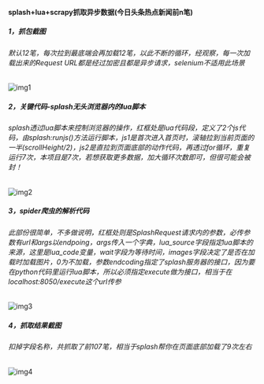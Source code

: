 #### splash+lua+scrapy抓取异步数据(今日头条热点新闻前n笔)
##### 1，抓包截图
###### 默认12笔，每次拉到最底端会再加载12笔，以此不断的循环，经观察，每一次加载出来的Request URL都是经过加密且都是异步请求，selenium不适用此场景
![img1](https://github.com/ziliang-wang/toutiao/blob/master/images/%E5%BE%AE%E4%BF%A1%E6%88%AA%E5%9B%BE_20200426094344.png)
##### 2，关键代码-splash无头浏览器内的lua脚本
###### splash透过lua脚本来控制浏览器的操作，红框处是lua代码段，定义了2个js代码，由splash:runjs()方法运行脚本，js1是首次进入首页时，滚轴拉到当前页面的一半(scrollHeight/2)，js2是直拉到页面底部的动作代码，再透过for循环，重复运行7次，本项目是7次，若想获取更多数据，加大循环次数即可，但很可能会被封！
![img2](https://github.com/ziliang-wang/toutiao/blob/master/images/%E5%BE%AE%E4%BF%A1%E6%88%AA%E5%9B%BE_20200426092936.png)
##### 3，spider爬虫的解析代码
###### 此部份很简单，不多做说明，红框处则是SplashRequest请求内的参数，必传参数有url和args以endpoing，args传入一个字典，lua_source字段指定lua脚本的来源，这里是lua_code变量，wait字段为等待时间，images字段决定了是否在加载时加载图片，0为不加载，参数endcoding指定了splash服务器的接口，因为要在python代码里运行lua脚本，所以必须指定execute做为接口，相当于在localhost:8050/execute这个url传参
![img3](https://github.com/ziliang-wang/toutiao/blob/master/images/%E5%BE%AE%E4%BF%A1%E6%88%AA%E5%9B%BE_20200426093621.png)
##### 4，抓取结果截图
###### 扣掉字段名称，共抓取了前107笔，相当于splash帮你在页面底部加载了9次左右
![img4](https://github.com/ziliang-wang/toutiao/blob/master/images/%E5%BE%AE%E4%BF%A1%E6%88%AA%E5%9B%BE_20200426093721.png)

